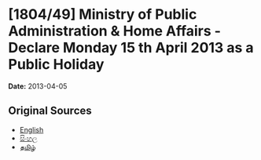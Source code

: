 # [1804/49] Ministry of Public Administration & Home Affairs - Declare Monday 15 th April 2013 as a Public Holiday

**Date:** 2013-04-05

## Original Sources

- [English](https://documents.gov.lk/view/extra-gazettes/2013/4/1804-49_E.pdf)
- [සිංහල](https://documents.gov.lk/view/extra-gazettes/2013/4/1804-49_S.pdf)
- [தமிழ்](https://documents.gov.lk/view/extra-gazettes/2013/4/1804-49_T.pdf)
